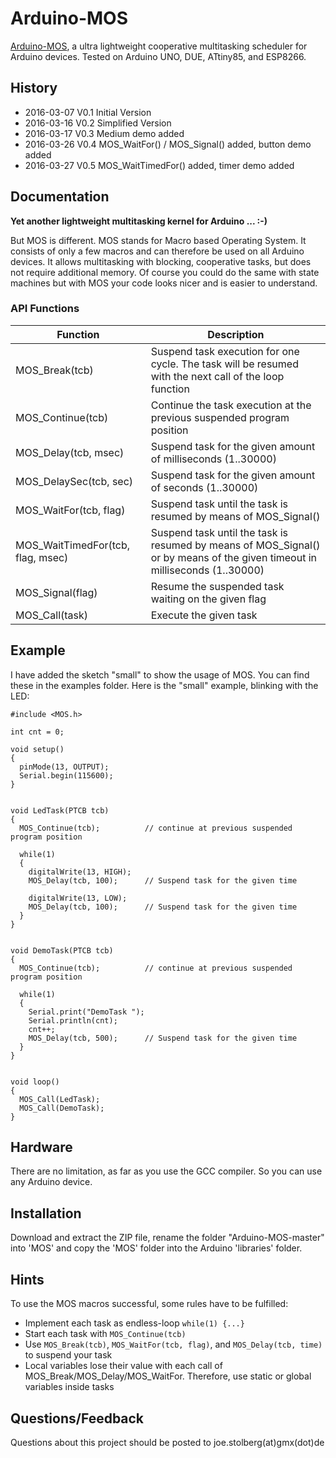 # Arduino-MOS
[Arduino-MOS](https://github.com/joe7575/Arduino-MOS), a ultra lightweight cooperative multitasking scheduler for Arduino devices. Tested on Arduino UNO, DUE, ATtiny85, and ESP8266. 


## History
- 2016-03-07  V0.1  Initial Version
- 2016-03-16  V0.2  Simplified Version
- 2016-03-17  V0.3  Medium demo added
- 2016-03-26  V0.4  MOS_WaitFor() / MOS_Signal() added, button demo added
- 2016-03-27  V0.5  MOS_WaitTimedFor() added, timer demo added


## Documentation
**Yet another lightweight multitasking kernel for Arduino ...  :-)**

But MOS is different. MOS stands for Macro based Operating System. 
It consists of only a few macros and can therefore be used on all Arduino devices.
It allows multitasking with blocking, cooperative tasks, but does not require additional memory.
Of course you could do the same with state machines but with MOS your code looks nicer and is easier to understand.


### API Functions

Function | Description
--------|------------
MOS_Break(tcb) | Suspend task execution for one cycle. The task will be resumed with the next call of the loop function
MOS_Continue(tcb) | Continue the task execution at the previous suspended program position
MOS_Delay(tcb, msec) | Suspend task for the given amount of milliseconds (1..30000)
MOS_DelaySec(tcb, sec) | Suspend task for the given amount of seconds (1..30000)
MOS_WaitFor(tcb, flag) | Suspend task until the task is resumed by means of MOS_Signal()
MOS_WaitTimedFor(tcb, flag, msec) | Suspend task until the task is resumed by means of MOS_Signal() or by means of the given timeout in milliseconds (1..30000)
MOS_Signal(flag) | Resume the suspended task waiting on the given flag
MOS_Call(task) | Execute the given task


## Example

I have added the sketch "small" to show the usage of MOS.
You can find these in the examples folder. Here is the "small" example, blinking with the LED:

```
#include <MOS.h>

int cnt = 0;

void setup() 
{
  pinMode(13, OUTPUT);
  Serial.begin(115600);
}


void LedTask(PTCB tcb) 
{
  MOS_Continue(tcb);          // continue at previous suspended program position

  while(1) 
  {
    digitalWrite(13, HIGH);
    MOS_Delay(tcb, 100);      // Suspend task for the given time

    digitalWrite(13, LOW);
    MOS_Delay(tcb, 100);      // Suspend task for the given time
  }
}


void DemoTask(PTCB tcb) 
{
  MOS_Continue(tcb);          // continue at previous suspended program position

  while(1) 
  {
    Serial.print("DemoTask ");
    Serial.println(cnt);
    cnt++;
    MOS_Delay(tcb, 500);      // Suspend task for the given time
  }
}


void loop() 
{
  MOS_Call(LedTask);
  MOS_Call(DemoTask);
}
```

## Hardware
There are no limitation, as far as you use the GCC compiler. So you can use any Arduino device. 

## Installation
Download and extract the ZIP file, rename the folder "Arduino-MOS-master" into 'MOS' and copy the 'MOS' folder 
into the Arduino 'libraries' folder.

## Hints
To use the MOS macros successful, some rules have to be fulfilled:
* Implement each task as endless-loop ```while(1) {...}```
* Start each task with ```MOS_Continue(tcb)```
* Use ```MOS_Break(tcb)```, ```MOS_WaitFor(tcb, flag)```, and ```MOS_Delay(tcb, time)``` to suspend your task
* Local variables lose their value with each call of MOS_Break/MOS_Delay/MOS_WaitFor. Therefore, use static or global variables inside tasks

## Questions/Feedback
Questions about this project should be posted to joe.stolberg(at)gmx(dot)de







